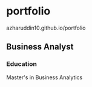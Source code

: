 # portfolio
azharuddin10.github.io/portfolio

## Business Analyst

### Education
Master's in Business Analytics
